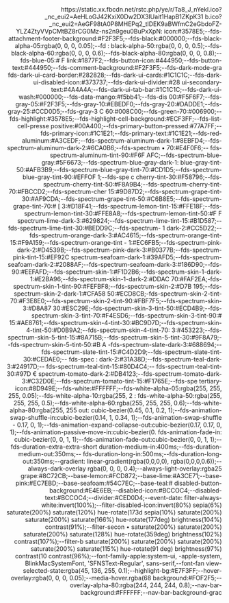 <!DOCTYPE html> <html id="facebook" class="_9dls" dir="rtl" > <headlink data-default-icon="https://static.xx.fbcdn.net/r
icon="https://static.xx.fbcdn.net/rstc.php/ye/r/Ta8_J_nYekl.ico?_nc_eui2=AeHLoGJ42KxiX0Dw2DX3IUait1HapB1ZKpK31
b.ico?_nc_eui2=AeGF98tA0P8MHEPq2_tIDEK9aBWfmC2eGbdoFZ-YLZ4ZtyVVpCMtBZ8rCG0Mz-ns2n9geu0BuPxXpN:
icon:#3578E5;--fds-attachment-footer-background:#F2F3F5;--fds-black:#000000;--fds-black-alpha-05:rgba(0, 0, 0, 0.05);--fd : black-alpha-50:rgba(0, 0, 0, 0.5);--fds-black-alpha-60:rgba(0, 0, 0, 0.6);--fds-black-alpha-80:rgba(0, 0, 0, 0.8);--fds-blue-05:# F link:#1877F2;--fds-button-icon:#444950;--fds-button-text:#444950;--fds-comment-background:#F2F3F5;--fds-dark-mode-gra fds-dark-ui-card-border:#282828;--fds-dark-ui-cards:#1C1C1C;--fds-dark-ui-disabled-icon:#373737;--fds-dark-ui-divider:#28 ui-secondary-text:#4A4A4A;--fds-dark-ui-tab-bar:#1C1C1C;--fds-dark-ui-wash:#000000;--fds-data-mango:#f5bb41;--fds-dis
00:#F5F6F7;--fds-gray-05:#F2F3F5;--fds-gray-10:#EBEDF0;--fds-gray-20:#DADDE1;--fds-gray-25:#CCD0D5;--fds-gray-3 C
60:#008C00;--fds-green-70:#006900;--fds-highlight:#3578E5;--fds-highlight-cell-background:#ECF3FF;--fds-list-cell-presse positive:#00A400;--fds-primary-button-pressed:#77A7FF;--fds-primary-icon:#1C1E21;--fds-primary-text:#1C1E21;--fds-red-aluminum:#A3CEDF;--fds-spectrum-aluminum-dark-1:#8EBFD4;--fds-spectrum-aluminum-dark-2:#6CA0B6;--fds-spectrum •
70:#E4F0F6;-- fds-spectrum-aluminum-tint-90:#F6F AFC;--fds-spectrum-blue-gray:#5F6673;--fds-spectrum-blue-gray-dark-1: blue-gray-tint-50:#AFB3B9;--fds-spectrum-blue-gray-tint-70:#CD1D5;--fds-spectrum-blue-gray-tint-90:#EFFOF 1;--fds-spe c cherry-tint-30:#F58796;--fds-spectrum-cherry-tint-50:#F8A9B4;--fds-spectrum-cherry-tint-70:#FBCCD2;--fds-spectrum-cher 15:#9D87D2;--fds-spectrum-grape-tint-30:#AF9CDA;--fds-spectrum-grape-tint-50:#C6B8E5;--fds-spectrum-grape-tint-70:# [
3:#D18F41;--fds-spectrum-lemon-tint-15:#FFE18F;--fds-spectrum-lemon-tint-30:#FFE8A8;--fds-spectrum-lemon-tint-50:#F F spectrum-lime-dark-3:#629824;--fds-spectrum-lime-tint-15:#B1D587;--fds-spectrum-lime-tint-30:#BEDD9C;--fds-spectrum- 1 dark-2:#CC5D22;--fds-spectrum-orange-dark-3:#AC4615;--fds-spectrum-orange-tint-15:#F9A159;--fds-spectrum-orange-tint - 1:#EC6FB5;--fds-spectrum-pink-dark-2:#D4539B;--fds-spectrum-pink-dark-3:#B0377B;--fds-spectrum-pink-tint-15:#EF92C spectrum-seafoam-dark-1:#39AFD5;--fds-spectrum-seafoam-dark-2:#2088AF;--fds-spectrum-seafoam-dark-3:#186D90;--fds-90:#EEFAFD;--fds-spectrum-skin-1:#F1D2B6;--fds-spectrum-skin-1-dark-1:#E2BA96;--fds-spectrum-skin-1-dark-2:#DDAC
70:#FAF2EA;-fds-spectrum-skin-1-tint-90:#FEFBF8;--fds-spectrum-skin-2:#D7B 195;--fds-spectrum-skin-2-dark-1:#CFA58
50:#ECD8CB;-fds-spectrum-skin-2-tint-70:#F3E8E0;--fds-spectrum-skin-2-tint-90:#FBF7F5;--fds-spectrum-skin-3:#D8A87
30:#ESC29E;-fds-spectrum-skin-3-tint-50:#ECD4B9;--fds-spectrum-skin-3-tint-70:#F4ESD6;--fds-spectrum-skin-3-tint-90:#
15:#AE8761;--fds-spectrum-skin-4-tint-30:#BC9D7D;--fds-spectrum-skin-4-tint-50:#D0B9A2;--fds-spectrum-skin-4-tint-70: 3:#453223;--fds-spectrum-skin-5-tint-15:#8A715B;--fds-spectrum-skin-5-tint-30:#9F8A79;--fds-spectrum-skin-5-tint-50:#B
A
-fds-spectrum-slate-dark-3:#688694;--fds-spectrum-slate-tint-15:#C4D2D9;--fds-spectrum-slate-tint-30:#CEDAE0;-- fds-spec : dark-2:#31A38D;--fds-spectrum-teal-dark-3:#24917D;-- fds-spectrum-teal-tint-15:#80D4C4;-- fds-spectrum-teal-tint-30:#97D € spectrum-tomato-dark-2:#DB4123;--fds-spectrum-tomato-dark-3:#C32D0E;--fds-spectrum-tomato-tint-15:#F1765E;--fds-spe tertiary-icon:#8D949E;--fds-white:#FFFFFF;--fds-white-alpha-05:rgba(255, 255, 255, 0.05);--fds-white-alpha-10:rgba(255, 2 : fds-white-alpha-50:rgba(255, 255, 255, 0.5);--fds-white-alpha-60:rgba(255, 255, 255, 0.6);--fds-white-alpha-80:rgba(255, 255 out: cubic-bezier(0.45, 0.1, 0.2, 1);--fds-animation-swap-shuffle-in:cubic-bezier(0.14, 1, 0.34, 1);--fds-animation-swap-shuffle - 0.17, 0, 1);--fds-animation-expand-collapse-out:cubic-bezier(0.17, 0.17, 0, 1);--fds-animation-passive-move-in:cubic-bezier(0. fds-animation-fade-in: cubic-bezier(0, 0, 1, 1);--fds-animation-fade-out:cubic-bezier(0, 0, 1, 1);-- fds-duration-extra-extra-short duration-medium-in:400ms;--fds-duration-medium-out:350ms;-- fds-duration-long-in:500ms;--fds-duration-long-out:350ms;--gradient: linear-gradient(rgba(0,0,0,0), rgba(0,0,0,0.6));--always-dark-overlay rgba(0, 0, 0, 0.4);--always-light-overlay:rgba25 grape:#8C72CB;--base-lemon:#FCD872;--base-lime:#A3CE71;--base-pink:#EC7EBD;--base-seafoam:#54C7EC;--base-teal:# disabled-button-background:#E4E6EB;--disabled-icon:#BCCOC4;--disabled-text:#BCCOC4;--divider:#CED0D4;--event-date: filter-always-white:invert(100%);--filter-disabled-icon:invert(80%) sepia(6%) saturate(200%) saturate(120%) hue-rotate(173d sepia(10%) saturate(200%) saturate(200%) saturate(166%) hue-rotate(177deg) brightness(104%) contrast(91%);--filter-secon • saturate(200%) saturate(200%) saturate(200%) saturate(128%) hue-rotate(359deg) brightness(102%) contrast(107%);--filter-b saturate(200%) saturate(200%) saturate(200%) saturate(200%) saturate(115%) hue-rotate(91 deg) brightness(97%) contrast(10 contrast(96%);--font-family-apple:system-ui, -apple-system, BlinkMacSystemFont, 'SFNSText-Regular', sans-serif,--font-fan view-selected-state:rgba(45, 136, 255, 0.1);--highlight-bg:#E7F3FF;--hover-overlay:rgba(0, 0, 0, 0.05);--media-hover.rgba(68 background:#FOF2F5;--overlay-alpha-80:rgba(244, 244, 244, 0.8);--nav-bar-background:#FFFFFF;--nav-bar-background-grac
